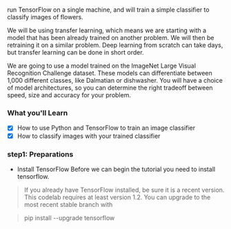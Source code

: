 # 
run TensorFlow on a single machine, and will train a simple classifier to classify images of flowers.

We will be using transfer learning, which means we are starting with a model that has been already trained on another problem. We will then be retraining it on a similar problem. Deep learning from scratch can take days, but transfer learning can be done in short order.

We are going to use a model trained on the ImageNet Large Visual Recognition Challenge dataset. These models can differentiate between 1,000 different classes, like Dalmatian or dishwasher. You will have a choice of model architectures, so you can determine the right tradeoff between speed, size and accuracy for your problem.

### What you'll Learn
- [x] How to use Python and TensorFlow to train an image classifier
- [x] How to classify images with your trained classifier

### step1: Preparations

* Install TensorFlow
 Before we can begin the tutorial you need to install tensorflow.

> If you already have TensorFlow installed, be sure it is a recent version. This codelab requires at least version 1.2. You can upgrade to the most recent stable branch with

> pip install --upgrade tensorflow
